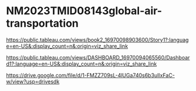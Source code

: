 # NM2023TMID08143global-air-transportation

https://public.tableau.com/views/book2_16970098903600/Story1?:language=en-US&:display_count=n&:origin=viz_share_link

https://public.tableau.com/views/DASHBOARD_16970094065560/Dashboard1?:language=en-US&:display_count=n&:origin=viz_share_link

https://drive.google.com/file/d/1-FMZZ709sL-4lUGa740s6b3uIlxFaC-w/view?usp=drivesdk

